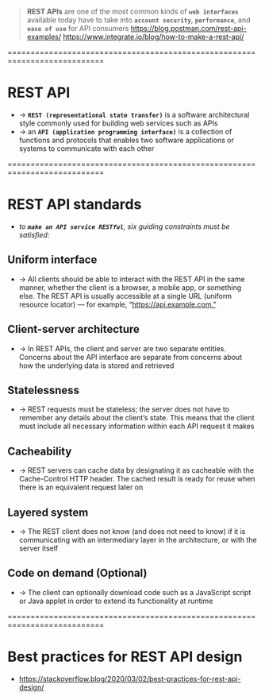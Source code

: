 > **REST APIs** are one of the most common kinds of **`web interfaces`** available today
> have to take into **`account security`**, **`performance`**, and **`ease of use`** for API consumers
> https://blog.postman.com/rest-api-examples/
> https://www.integrate.io/blog/how-to-make-a-rest-api/

===========================================================================
# REST API
* -> **`REST (representational state transfer)`** is a software architectural style commonly used for building web services such as APIs
* -> an **`API (application programming interface)`** is a collection of functions and protocols that enables two software applications or systems to communicate with each other

===========================================================================
# REST API standards 
* _to **`make an API service RESTful`**, six guiding constraints must be satisfied:_

## Uniform interface
* -> All clients should be able to interact with the REST API in the same manner, whether the client is a browser, a mobile app, or something else. The REST API is usually accessible at a single URL (uniform resource locator) — for example, “https://api.example.com.”

## Client-server architecture
* -> In REST APIs, the client and server are two separate entities. Concerns about the API interface are separate from concerns about how the underlying data is stored and retrieved

## Statelessness
* -> REST requests must be stateless; the server does not have to remember any details about the client’s state. This means that the client must include all necessary information within each API request it makes

## Cacheability
* -> REST servers can cache data by designating it as cacheable with the Cache-Control HTTP header. The cached result is ready for reuse when there is an equivalent request later on

## Layered system
* -> The REST client does not know (and does not need to know) if it is communicating with an intermediary layer in the architecture, or with the server itself

## Code on demand (Optional)
* -> The client can optionally download code such as a JavaScript script or Java applet in order to extend its functionality at runtime

===========================================================================
# Best practices for REST API design
* https://stackoverflow.blog/2020/03/02/best-practices-for-rest-api-design/
